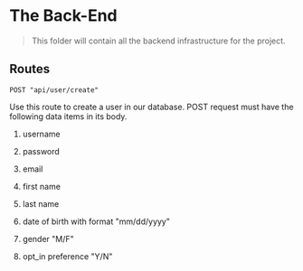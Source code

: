 # The Back-End

> This folder will contain all the backend infrastructure for the project.

## Routes

`POST "api/user/create"`

Use this route to create a user in our database. POST request must have the following data items in its body.

1. username

2. password

3. email

4. first name

5. last name

6. date of birth with format "mm/dd/yyyy"

7. gender "M/F"

8. opt_in preference "Y/N"


